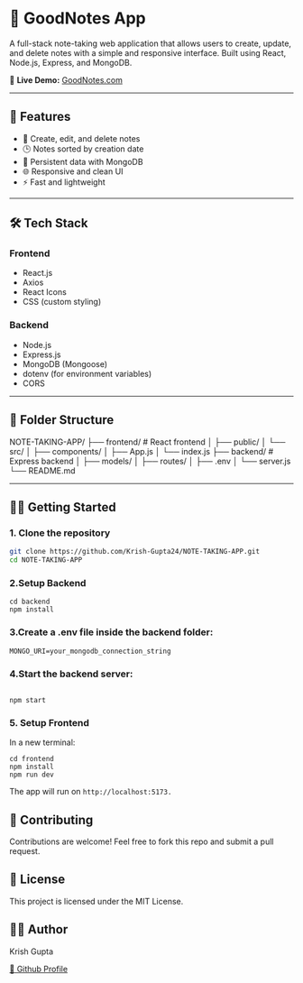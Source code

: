 # 📝 GoodNotes App

A full-stack note-taking web application that allows users to create, update, and delete notes with a simple and responsive interface. Built using React, Node.js, Express, and MongoDB.

🔗 **Live Demo:** [GoodNotes.com](https://note-taking-app-six-bay.vercel.app/)



---

## 🚀 Features

- 📄 Create, edit, and delete notes
- 🕒 Notes sorted by creation date
- 💾 Persistent data with MongoDB
- 🌐 Responsive and clean UI
- ⚡ Fast and lightweight

---

## 🛠️ Tech Stack

### Frontend
- React.js
- Axios
- React Icons
- CSS (custom styling)

### Backend
- Node.js
- Express.js
- MongoDB (Mongoose)
- dotenv (for environment variables)
- CORS

---

## 📁 Folder Structure
NOTE-TAKING-APP/ ├── frontend/ # React frontend │ ├── public/ │ └── src/ │ ├── components/ │ ├── App.js │ └── index.js ├── backend/ # Express backend │ ├── models/ │ ├── routes/ │ ├── .env │ └── server.js └── README.md


---

## 🧑‍💻 Getting Started

### 1. Clone the repository

```bash
git clone https://github.com/Krish-Gupta24/NOTE-TAKING-APP.git
cd NOTE-TAKING-APP
```
### 2.Setup Backend
```
cd backend
npm install
```

### 3.Create a .env file inside the backend folder:
```
MONGO_URI=your_mongodb_connection_string
```
### 4.Start the backend server:
```

npm start

```
### 5. Setup Frontend
In a new terminal:

```
cd frontend
npm install
npm run dev
```
The app will run on ```http://localhost:5173.```

## 🤝 Contributing
Contributions are welcome! Feel free to fork this repo and submit a pull request.

## 📄 License
This project is licensed under the MIT License.

## 👨‍💻 Author
Krish Gupta

[🔗 Github Profile](https://github.com/Krish-Gupta24)
